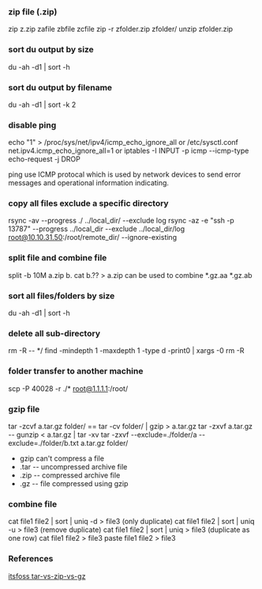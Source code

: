 ### zip file (.zip)
zip z.zip zafile zbfile zcfile
zip -r zfolder.zip zfolder/
unzip zfolder.zip

### sort du output by size
du -ah -d1 | sort -h

### sort du output by filename
du -ah -d1 | sort -k 2

### disable ping
echo "1" > /proc/sys/net/ipv4/icmp_echo_ignore_all
or
/etc/sysctl.conf  net.ipv4.icmp_echo_ignore_all=1
or
iptables -I INPUT -p icmp --icmp-type echo-request -j DROP

ping use ICMP protocal which is used by network devices to send error messages and operational information indicating.

### copy all files exclude a specific directory
rsync -av --progress ./ ../local_dir/ --exclude log
rsync -az -e "ssh -p 13787" --progress ../local_dir --exclude ../local_dir/log root@10.10.31.50:/root/remote_dir/     --ignore-existing

### split file and combine file
split -b 10M a.zip b.
cat b.?? > a.zip
can be used to combine *.gz.aa *.gz.ab 

### sort all files/folders by size
du -ah -d1 | sort -h

### delete all sub-directory
rm -R -- */
find -mindepth 1 -maxdepth 1 -type d -print0 | xargs -0 rm -R

### folder transfer to another machine
scp -P 40028 -r ./* root@1.1.1.1:/root/

### gzip file
tar -zcvf a.tar.gz folder/  == tar -cv folder/ | gzip > a.tar.gz
tar -zxvf a.tar.gz -- gunzip < a.tar.gz | tar -xv
tar -zxvf --exclude=./folder/a --exclude=./folder/b.txt a.tar.gz folder/
 * gzip can't compress a file
 * .tar -- uncompressed archive file
 * .zip -- compressed archive file
 * .gz -- file compressed using gzip

### combine file
cat file1 file2 | sort | uniq -d > file3 (only duplicate)
cat file1 file2 | sort | uniq -u > file3 (remove duplicate)
cat file1 file2 | sort | uniq  > file3 (duplicate as one row)
cat file1 file2 > file3
paste file1 file2 > file3

### References
[itsfoss tar-vs-zip-vs-gz](https://itsfoss.com/tar-vs-zip-vs-gz/)
